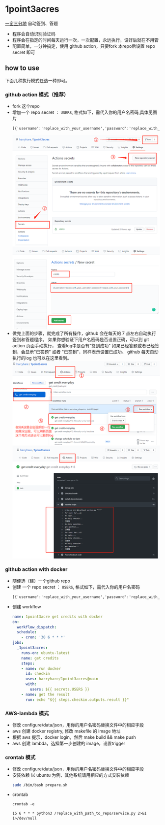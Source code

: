 # 1point3acres

[一亩三分地](https://www.1point3acres.com/bbs/) 自动签到、答题 

* 程序会自动识别验证码
* 程序会在指定的时间每天运行一次，一次配置，永远执行，设好后就在不用管
* 配置简单，一分钟搞定，使用 github action，只要fork 本repo后设置 repo secret 即可

## how to use

下面几种执行模式任选一种即可。


### github action 模式（推荐）

* fork 这个repo
* 增加一个 repo secret ： `USERS`, 格式如下，需代入你的用户名密码,具体见图片
    ```text
    [{'username':'replace_with_your_username','password':'replace_with_your_password'}]
    ```
    ![](screenshots/repo_secret_1.png)
    ![](screenshots/repo_secret_2.png)
* 做完上面的步骤，就完成了所有操作，github 会在每天的 7 点左右自动执行签到和答题程序。
  如果你想验证下用户名密码是否设置正确，可以到 git action 页面手动执行， 查看log中是否有"签到成功"
  如果已经答题或者已经签到，会显示"已答题" 或者 "已签到"，同样表示设置已成功。
  github 每天自动执行的log 也可以在这里看到。
    ![](screenshots/repo_action_1.png)
    ![](screenshots/repo_action_2.png)

### github action with docker

* 随便选（建）一个github repo
* 创建 一个 repo secret ： `USERS`, 格式如下，需代入你的用户名密码
    ```text
    [{'username':'replace_with_your_username','password':'replace_with_your_password'}]
    ```
* 创建 workflow
	```yaml
    name: 1point3acre get credits with docker
    on:
      workflow_dispatch:
      schedule:
        - cron: '30 6 * * *'
    jobs:
      _1point3acres:
        runs-on: ubuntu-latest
        name: get credits
        steps:
        - name: run docker
          id: checkin
          uses: harryhare/1point3acres@main
          with:
            users: ${{ secrets.USERS }}
        - name: get the result
          run: echo "${{ steps.checkin.outputs.result }}"
	```


### AWS-lambda 模式
* 修改 configure/data/json，用你的用户名密码替换文件中的相应字段
* aws 创建 docker registry, 修改 makefile 的 image 地址
* 根据 aws 提示，docker login，然后 make build && make push
* aws 创建 lambda，选择第一步创建的 image，设置trigger


### crontab 模式
* 修改 configure/data/json，用你的用户名密码替换文件中的相应字段
* 安装依赖
以 ubuntu 为例，其他系统请用相应的方式安装依赖
    ```bash
    sudo /bin/bash prepare.sh
    ```
* crontab
    ```
    crontab -e
    ```
    ```text
    15 6 * * * python3 /replace_with_path_to_repo/service.py 2>&1 1>/dev/null
    ```

